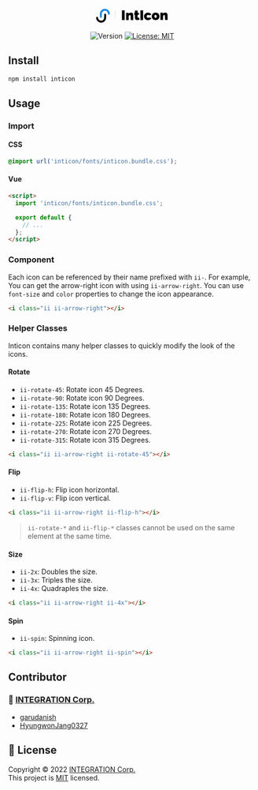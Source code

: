 <p align="center">
  <a href="https://github.com/medistream-team/inticon" target="_blank">
    <svg version="1.0" xmlns="http://www.w3.org/2000/svg" width="150" height="38.788" viewBox="0 0 495 128"><path d="M134.5 64c0 32.7.1 46.1.2 29.7.2-16.3.2-43.1 0-59.5-.1-16.3-.2-2.9-.2 29.8z"/><path d="M53.2 23.8C47 26 41.8 30 37.3 35.9c-5 6.5-6.3 12.4-6.3 28.6 0 15.8.6 17.5 6.7 17.5 5.2 0 5.7-1.8 6.3-18.6.5-15.1.5-15.2 3.6-19.6 4.1-5.6 10.2-8.8 16.7-8.8 9.9 0 17.5 6.1 19.8 15.7 1.8 7.5 2.7 9.2 5.4 10.5 2.2 1 3 .8 5.3-.9 2.4-1.9 2.7-2.7 2.6-7.9-.2-10.7-7.7-22-18-27-7.5-3.7-18.5-4.3-26.2-1.6z" fill="#1e88e5"/><path d="M179 64.5V97h18V32h-18v32.5zm124 0V97h18V32h-18v32.5zm-37-23c0 7.3-.1 7.5-2.5 7.5s-2.5.2-2.5 6.5.1 6.5 2.5 6.5h2.5v10.2c.1 14 1.1 18.6 4.8 22 4.2 3.6 10.2 4.4 18.3 2.4 3.5-.9 6.7-2 7.2-2.5.4-.4.1-3.7-.8-7.4l-1.7-6.5-3 .9c-5.7 1.6-6.8 0-6.8-10.1v-9h9V49h-9V34h-18v7.5zm-34.5 7.7c-1.6.6-4.2 2-5.7 3l-2.8 1.9v-2.5c0-2.6-.1-2.6-8-2.6h-8v48h17V69.8l3.4-3.4c4.1-4.1 5.8-4.2 8.5-.8 1.9 2.4 2.1 4 2.1 17V97h17V78.2c0-21.1-1.1-25.7-6.9-28.6-3.4-1.8-12.1-2-16.6-.4zm111.7.1c-5.3 1.7-12.8 9-14.6 14.4-4.3 12.5.5 25.3 11.7 31 4.3 2.2 6.6 2.6 12.7 2.6 9.3 0 15-2.3 20.5-8.4l3.9-4.4-8.8-2.7c-7.7-2.4-9-2.5-10.3-1.3-3.6 3.7-9.7 2.4-12.4-2.6-1.7-3.3-.5-11 2.1-13.1 2.7-2.2 7.8-2.3 10.1-.2 1.5 1.4 2.5 1.3 10.3-1.1l8.6-2.6-1.9-2.7c-4.9-7-11.8-10.2-21.6-10.1-3.8.1-8.5.6-10.3 1.2zm50.8.3c-9.7 4.2-15 12.3-15 22.9.1 15.1 10 24.5 26 24.5 16.2 0 26-9.3 26-24.5 0-10.7-4.4-17.9-13.5-22.1-6-2.9-17.9-3.2-23.5-.8zm16.8 16c3.1 3.5 3.1 10.3-.1 14-5.2 6.1-13.7 1.8-13.7-6.9 0-9.4 7.9-13.5 13.8-7.1zm26.6-16.3c-.2.7-.3 11.6-.2 24.2l.3 23h17l.3-14.2.3-14.2 3-2.5c3.6-3.1 6-3.3 8.2-.8 1.3 1.5 1.7 4.6 1.9 16.7l.3 15h17v-19c-.1-20.8-.6-23.1-6.2-27.5-2.4-1.9-3.8-2.1-10.4-1.8-6.2.2-8.3.8-11.7 3.1L453 54v-6h-7.5c-5.2 0-7.7.4-8.1 1.3zM62.3 55.5c-2 1.4-2.1 2.5-2.5 16.2-.3 13-.6 15.3-2.6 19-6.1 11.6-21.9 14.2-31.6 5.3-4.1-3.8-5.9-7.3-7-14.2-.8-4.6-2.9-6.8-6.5-6.8-4 0-6.1 2.8-6.1 8.3 0 13.8 12.2 27.7 27 30.6s30.2-5.1 36.6-19.2c2.6-5.7 2.9-7.3 3.2-20.7.4-13.7.3-14.7-1.8-17.3-2.4-3-5.5-3.5-8.7-1.2z"/></svg>
  </a>
</p>
<p align="center">
  <img alt="Version" src="https://img.shields.io/npm/v/inticon?color=blue" />
  <a href="#" target="_blank">
    <img alt="License: MIT" src="https://img.shields.io/badge/License-MIT-yellow.svg" />
  </a>
</p>

## Install

```sh
npm install inticon
```

## Usage

### Import

#### CSS

```css
@import url('inticon/fonts/inticon.bundle.css');
```

#### Vue

```html
<script>
  import 'inticon/fonts/inticon.bundle.css';

  export default {
    // ...
  };
</script>
```

### Component

Each icon can be referenced by their name prefixed with `ii-`. For example, You can get the arrow-right icon with using `ii-arrow-right`. You can use `font-size` and `color` properties to change the icon appearance.

```html
<i class="ii ii-arrow-right"></i>
```

### Helper Classes

Inticon contains many helper classes to quickly modify the look of the icons.

#### Rotate

- `ii-rotate-45`: Rotate icon 45 Degrees.
- `ii-rotate-90`: Rotate icon 90 Degrees.
- `ii-rotate-135`: Rotate icon 135 Degrees.
- `ii-rotate-180`: Rotate icon 180 Degrees.
- `ii-rotate-225`: Rotate icon 225 Degrees.
- `ii-rotate-270`: Rotate icon 270 Degrees.
- `ii-rotate-315`: Rotate icon 315 Degrees.

```html
<i class="ii ii-arrow-right ii-rotate-45"></i>
```

#### Flip

- `ii-flip-h`: Flip icon horizontal.
- `ii-flip-v`: Flip icon vertical.

```html
<i class="ii ii-arrow-right ii-flip-h"></i>
```

> `ii-rotate-*` and `ii-flip-*` classes cannot be used on the same element at the same time.

#### Size

- `ii-2x`: Doubles the size.
- `ii-3x`: Triples the size.
- `ii-4x`: Quadraples the size.

```html
<i class="ii ii-arrow-right ii-4x"></i>
```

#### Spin

- `ii-spin`: Spinning icon.

```html
<i class="ii ii-arrow-right ii-spin"></i>
```

## Contributor

### 👥 [**INTEGRATION Corp.**](https://github.com/medistream-team)

- [garudanish](https://github.com/garudanish)
- [HyungwonJang0327](https://github.com/HyungwonJang0327)

## 📝 License

Copyright © 2022 [INTEGRATION Corp.](https://github.com/medistream-team)<br />
This project is [MIT](https://github.com/medistream-team/inticon/blob/master/LICENSE) licensed.

